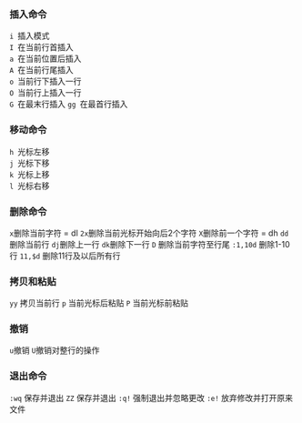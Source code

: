 ### 插入命令  
`i `插入模式  
`I `在当前行首插入     
`a `在当前位置后插入  
`A `在当前行尾插入  
`o `当前行下插入一行  
`O `当前行上插入一行  
`G `在最末行插入
`gg `在最首行插入

###  移动命令
`h `光标左移  
`j `光标下移  
`k `光标上移  
`l `光标右移  

### 删除命令

`x`删除当前字符   = dl
`2x`删除当前光标开始向后2个字符 
`X`删除前一个字符   = dh
`dd` 删除当前行
`dj`删除上一行
`dk`删除下一行
`D` 删除当前字符至行尾
`:1,10d` 删除1-10行
`11,$d` 删除11行及以后所有行

### 拷贝和粘贴

`yy` 拷贝当前行
`p` 当前光标后粘贴
`P` 当前光标前粘贴

### 撤销

`u`撤销
`U`撤销对整行的操作

### 退出命令

`:wq` 保存并退出
`ZZ` 保存并退出
`:q!` 强制退出并忽略更改
`:e!` 放弃修改并打开原来文件

